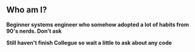 ## Who am I?

**Beginner systems engineer who somehow adopted a lot of habits from 90's nerds. Don't ask**

**Still haven't finish Collegue so wait a little to ask about any code**

